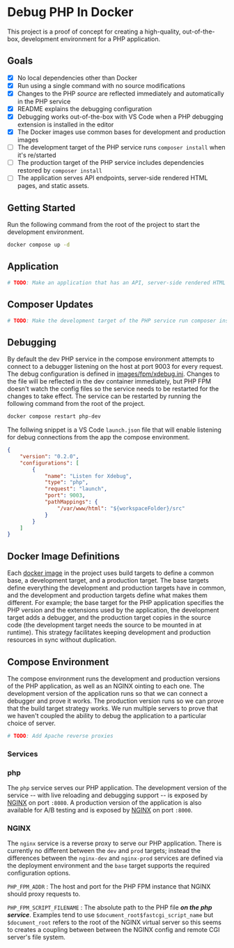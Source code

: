 # Debug PHP In Docker

This project is a proof of concept for creating a high-quality, out-of-the-box, development environment for a PHP application.

## Goals

- [x] No local dependencies other than Docker
- [x] Run using a single command with no source modifications
- [x] Changes to the PHP _source_ are reflected immediately and automatically in the PHP service
- [x] README explains the debugging configuration
- [x] Debugging works out-of-the-box with VS Code when a PHP debugging extension is installed in the editor
- [x] The Docker images use common bases for development and production images
- [ ] The development target of the PHP service runs `composer install` when it's re/started
- [ ] The production target of the PHP service includes dependencies restored by `composer install`
- [ ] The application serves API endpoints, server-side rendered HTML pages, and static assets.

## Getting Started

Run the following command from the root of the project to start the development environment.

```sh
docker compose up -d
```

## Application

```sh
# TODO: Make an application that has an API, server-side rendered HTML pages, and some public static assets to POC the HTTP server configurations for routing requests. Likely the best thing to do is put the static assets on the HTTP server and only proxy requests for PHP?
```

## Composer Updates

```sh
# TODO: Make the development target of the PHP service run composer install on start so restarting the service will reflect dependency changes with no need to rebuild images or recreate containers.
```

## Debugging

By default the dev PHP service in the compose environment attempts to connect to a debugger listening on the host at port 9003 for every request. The debug configuration is defined in [images/fpm/xdebug.ini](./images/fpm/xdebug.ini). Changes to the file will be reflected in the dev container immediately, but PHP FPM doesn't watch the config files so the service needs to be restarted for the changes to take effect. The service can be restarted by running the following command from the root of the project.

```sh
docker compose restart php-dev
```

The follwing snippet is a VS Code `launch.json` file that will enable listening for debug connections from the app the compose environment.

```json
{
    "version": "0.2.0",
    "configurations": [
        {
            "name": "Listen for Xdebug",
            "type": "php",
            "request": "launch",
            "port": 9003,
            "pathMappings": {
                "/var/www/html": "${workspaceFolder}/src"
            }
        }
    ]
}
```

## Docker Image Definitions

Each [docker image](./images) in the project uses build targets to define a common base, a development target, and a production target. The base targets define everything the development and production targets have in common, and the development and production targets define what makes them different. For example; the base target for the PHP application specifies the PHP version and the extensions used by the application, the development target adds a debugger, and the production target copies in the source code (the development target needs the source to be mounted in at runtime). This strategy facilitates keeping development and production resources in sync without duplication.

## Compose Environment

The compose environment runs the development and production versions of the PHP application, as well as an NGINX ointing to each one. The development version of the application runs so that we can connect a debugger and prove it works. The production version runs so we can prove that the build target strategy works. We run multiple servers to prove that we haven't coupled the ability to debug the application to a particular choice of server.

```sh
# TODO: Add Apache reverse proxies
```

### Services

### php

The `php` service serves our PHP application. The development version of the service -- with live reloading and debugging support -- is exposed by [NGINX](#nginx) on port `:8080`. A production version of the application is also available for A/B testing and is exposed by [NGINX](#nginx) on port `:8000`.

### NGINX

The `nginx` service is a reverse proxy to serve our PHP application. There is currently no different between the `dev` and `prod` targets; instead the differences between the `nginx-dev` and `nginx-prod` services are defined via the deployment environment and the `base` target supports the required configuration options.

`PHP_FPM_ADDR`
: The host and port for the PHP FPM instance that NGINX should proxy requests to.

`PHP_FPM_SCRIPT_FILENAME`
: The absolute path to the PHP file **_on the php service_**. Examples tend to use `$document_root$fastcgi_script_name` but `$document_root` refers to the root of the NGINX virtual server so this seems to creates a coupling between between the NGINX config and remote CGI server's file system.
